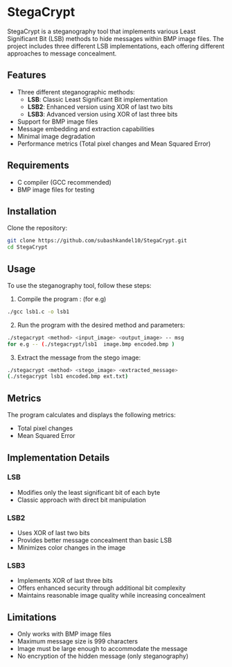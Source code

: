# StegaCrypt

StegaCrypt is a steganography tool that implements various Least Significant Bit (LSB) methods to hide messages within BMP image files. The project includes three different LSB implementations, each offering different approaches to message concealment.

## Features

- Three different steganographic methods:
  - **LSB**: Classic Least Significant Bit implementation
  - **LSB2**: Enhanced version using XOR of last two bits
  - **LSB3**: Advanced version using XOR of last three bits
- Support for BMP image files
- Message embedding and extraction capabilities
- Minimal image degradation
- Performance metrics (Total pixel changes and Mean Squared Error)

## Requirements

- C compiler (GCC recommended)
- BMP image files for testing

## Installation

Clone the repository:

```bash
git clone https://github.com/subashkandel10/StegaCrypt.git
cd StegaCrypt
```

## Usage

To use the steganography tool, follow these steps:

1. Compile the program :
(for e.g)
```bash
./gcc lsb1.c -o lsb1
```

2. Run the program with the desired method and parameters:

```bash
./stegacrypt <method> <input_image> <output_image> -- msg
for e.g -- (./stegacrypt/lsb1  image.bmp encoded.bmp )

```

3. Extract the message from the stego image:

```bash
./stegacrypt <method> <stego_image> <extracted_message>
(./stegacrypt lsb1 encoded.bmp ext.txt)
```

## Metrics

The program calculates and displays the following metrics:

- Total pixel changes
- Mean Squared Error


## Implementation Details

### LSB
- Modifies only the least significant bit of each byte
- Classic approach with direct bit manipulation

### LSB2
- Uses XOR of last two bits
- Provides better message concealment than basic LSB
- Minimizes color changes in the image

### LSB3
- Implements XOR of last three bits
- Offers enhanced security through additional bit complexity
- Maintains reasonable image quality while increasing concealment

## Limitations

- Only works with BMP image files
- Maximum message size is 999 characters
- Image must be large enough to accommodate the message
- No encryption of the hidden message (only steganography)



